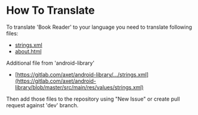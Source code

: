 # How To Translate

To translate 'Book Reader' to your language you need to translate following files:

  * [strings.xml](/app/src/main/res/values/strings.xml)
  * [about.html](/app/src/main/res/raw/about.html)

Additional file from 'android-library'
  * [https://gitlab.com/axet/android-library/.../strings.xml](https://gitlab.com/axet/android-library/blob/master/src/main/res/values/strings.xml)

Then add those files to the repository using "New Issue" or create pull request against 'dev' branch.